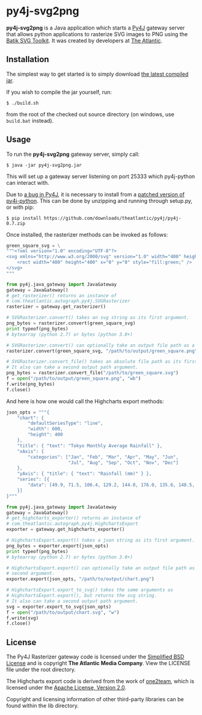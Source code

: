 # py4j-svg2png

**py4j-svg2png** is a Java application which starts a
[Py4J](http://py4j.sourceforge.net/) gateway server that allows python
applications to rasterize SVG images to PNG using the [Batik SVG
Toolkit](http://xmlgraphics.apache.org/batik/). It was created by developers
at [The Atlantic](https://github.com/theatlantic/).

## Installation

The simplest way to get started is to simply download [the latest compiled
jar](https://github.com/downloads/theatlantic/py4j-svg2png/py4j-svg2png-highcharts.jar).

If you wish to compile the jar yourself, run:

    $ ./build.sh

from the root of the checked out source directory (on windows, use `build.bat`
instead).

## Usage

To run the **py4j-svg2png** gateway server, simply call:

    $ java -jar py4j-svg2png.jar

This will set up a gateway server listening on port 25333 which py4j-python
can interact with.

Due to [a bug in Py4J](https://github.com/bartdag/py4j/issues/91), it is
necessary to install from a [patched version of
py4j-python](https://github.com/downloads/theatlantic/py4j/py4j-0.7.zip). This can be
done by unzipping and running through setup.py, or with pip:

    $ pip install https://github.com/downloads/theatlantic/py4j/py4j-0.7.zip

Once installed, the rasterizer methods can be invoked as follows:

```python
green_square_svg = \
"""<?xml version="1.0" encoding="UTF-8"?>
<svg xmlns="http://www.w3.org/2000/svg" version="1.0" width="400" height="400">
    <rect width="400" height="400" x="0" y="0" style="fill:green;" />
</svg>
"""

from py4j.java_gateway import JavaGateway
gateway = JavaGateway()
# get_rasterizer() returns an instance of
# com.theatlantic.autograph.py4j.SVGRasterizer
rasterizer = gateway.get_rasterizer()

# SVGRasterizer.convert() takes an svg string as its first argument.
png_bytes = rasterizer.convert(green_square_svg)
print typeof(png_bytes)
# bytearray (python 2.7) or bytes (python 3.0+)

# SVGRasterizer.convert() can optionally take an output file path as a second argument.
rasterizer.convert(green_square_svg, "/path/to/output/green_square.png")

# SVGRasterizer.convert_file() takes an absolute file path as its first argument.
# It also can take a second output path argument.
png_bytes = rasterizer.convert_file("/path/to/green_square.svg")
f = open("/path/to/output/green_square.png", "wb")
f.write(png_bytes)
f.close()
```

And here is how one would call the Highcharts export methods:

```python
json_opts = """{
    "chart": {
        "defaultSeriesType": "line",
        "width": 600,
        "height": 400
    },
    "title": { "text": "Tokyo Monthly Average Rainfall" },
    "xAxis": {
        "categories": ["Jan", "Feb", "Mar", "Apr", "May", "Jun",
                       "Jul", "Aug", "Sep", "Oct", "Nov", "Dec"]
    },
    "yAxis": { "title": { "text": "Rainfall (mm)" } },
    "series": [{
        "data": [49.9, 71.5, 106.4, 129.2, 144.0, 176.0, 135.6, 148.5, 216.4, 194.1, 95.6, 54.4]
    }]
}"""

from py4j.java_gateway import JavaGateway
gateway = JavaGateway()
# get_highcharts_exporter() returns an instance of
# com.theatlantic.autograph.py4j.HighchartsExport
exporter = gateway.get_highcharts_exporter()

# HighchartsExport.export() takes a json string as its first argument.
png_bytes = exporter.export(json_opts)
print typeof(png_bytes)
# bytearray (python 2.7) or bytes (python 3.0+)

# HighchartsExport.export() can optionally take an output file path as a
# second argument.
exporter.export(json_opts, "/path/to/output/chart.png")

# HighchartsExport.export_to_svg() takes the same arguments as
# HighchartsExport.export(), but returns the svg string.
# It also can take a second output path argument.
svg = exporter.export_to_svg(json_opts)
f = open("/path/to/output/chart.svg", "w")
f.write(svg)
f.close()   
```

## License

The Py4J Rasterizer gateway code is licensed under the [Simplified BSD
License](http://www.opensource.org/licenses/bsd-license.php) and is copyright
**The Atlantic Media Company**. View the LICENSE file under the root directory.

The Highcharts export code is derived from the work of
[one2team](https://github.com/one2team/highcharts-serverside-export), which
is licensed under the
[Apache License, Version 2.0](http://www.apache.org/licenses/LICENSE-2.0.html).

Copyright and licensing information of other third-party libraries can be found
within the lib directory.